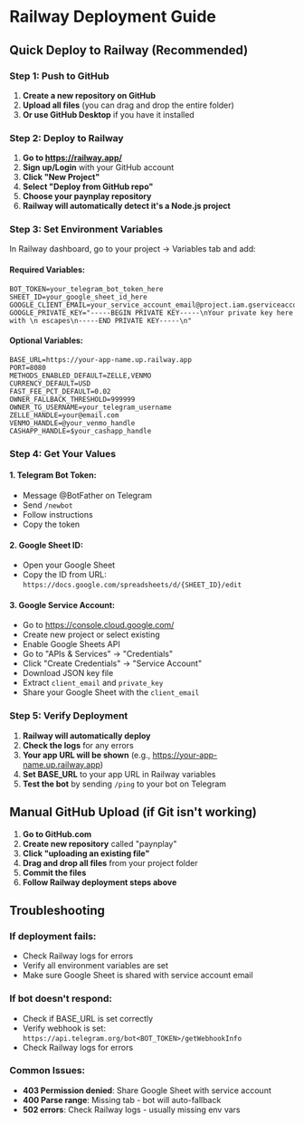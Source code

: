 # Railway Deployment Guide

## Quick Deploy to Railway (Recommended)

### Step 1: Push to GitHub
1. **Create a new repository on GitHub**
2. **Upload all files** (you can drag and drop the entire folder)
3. **Or use GitHub Desktop** if you have it installed

### Step 2: Deploy to Railway
1. **Go to https://railway.app/**
2. **Sign up/Login** with your GitHub account
3. **Click "New Project"**
4. **Select "Deploy from GitHub repo"**
5. **Choose your paynplay repository**
6. **Railway will automatically detect it's a Node.js project**

### Step 3: Set Environment Variables
In Railway dashboard, go to your project → Variables tab and add:

#### Required Variables:
```
BOT_TOKEN=your_telegram_bot_token_here
SHEET_ID=your_google_sheet_id_here
GOOGLE_CLIENT_EMAIL=your_service_account_email@project.iam.gserviceaccount.com
GOOGLE_PRIVATE_KEY="-----BEGIN PRIVATE KEY-----\nYour private key here with \n escapes\n-----END PRIVATE KEY-----\n"
```

#### Optional Variables:
```
BASE_URL=https://your-app-name.up.railway.app
PORT=8080
METHODS_ENABLED_DEFAULT=ZELLE,VENMO
CURRENCY_DEFAULT=USD
FAST_FEE_PCT_DEFAULT=0.02
OWNER_FALLBACK_THRESHOLD=999999
OWNER_TG_USERNAME=your_telegram_username
ZELLE_HANDLE=your@email.com
VENMO_HANDLE=@your_venmo_handle
CASHAPP_HANDLE=$your_cashapp_handle
```

### Step 4: Get Your Values

#### 1. Telegram Bot Token:
- Message @BotFather on Telegram
- Send `/newbot`
- Follow instructions
- Copy the token

#### 2. Google Sheet ID:
- Open your Google Sheet
- Copy the ID from URL: `https://docs.google.com/spreadsheets/d/{SHEET_ID}/edit`

#### 3. Google Service Account:
- Go to https://console.cloud.google.com/
- Create new project or select existing
- Enable Google Sheets API
- Go to "APIs & Services" → "Credentials"
- Click "Create Credentials" → "Service Account"
- Download JSON key file
- Extract `client_email` and `private_key`
- Share your Google Sheet with the `client_email`

### Step 5: Verify Deployment
1. **Railway will automatically deploy**
2. **Check the logs** for any errors
3. **Your app URL will be shown** (e.g., https://your-app-name.up.railway.app)
4. **Set BASE_URL** to your app URL in Railway variables
5. **Test the bot** by sending `/ping` to your bot on Telegram

## Manual GitHub Upload (if Git isn't working)

1. **Go to GitHub.com**
2. **Create new repository** called "paynplay"
3. **Click "uploading an existing file"**
4. **Drag and drop all files** from your project folder
5. **Commit the files**
6. **Follow Railway deployment steps above**

## Troubleshooting

### If deployment fails:
- Check Railway logs for errors
- Verify all environment variables are set
- Make sure Google Sheet is shared with service account email

### If bot doesn't respond:
- Check if BASE_URL is set correctly
- Verify webhook is set: `https://api.telegram.org/bot<BOT_TOKEN>/getWebhookInfo`
- Check Railway logs for errors

### Common Issues:
- **403 Permission denied**: Share Google Sheet with service account
- **400 Parse range**: Missing tab - bot will auto-fallback
- **502 errors**: Check Railway logs - usually missing env vars


